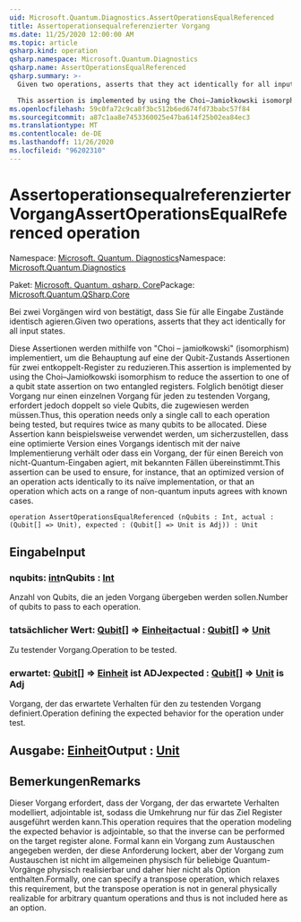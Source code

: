 ```yaml
---
uid: Microsoft.Quantum.Diagnostics.AssertOperationsEqualReferenced
title: Assertoperationsequalreferenzierter Vorgang
ms.date: 11/25/2020 12:00:00 AM
ms.topic: article
qsharp.kind: operation
qsharp.namespace: Microsoft.Quantum.Diagnostics
qsharp.name: AssertOperationsEqualReferenced
qsharp.summary: >-
  Given two operations, asserts that they act identically for all input states.

  This assertion is implemented by using the Choi–Jamiołkowski isomorphism to reduce the assertion to one of a qubit state assertion on two entangled registers. Thus, this operation needs only a single call to each operation being tested, but requires twice as many qubits to be allocated. This assertion can be used to ensure, for instance, that an optimized version of an operation acts identically to its naïve implementation, or that an operation which acts on a range of non-quantum inputs agrees with known cases.
ms.openlocfilehash: 59c0fa72c9ca8f3bc512b6ed674fd73babc57f84
ms.sourcegitcommit: a87c1aa8e7453360025e47ba614f25b02ea84ec3
ms.translationtype: MT
ms.contentlocale: de-DE
ms.lasthandoff: 11/26/2020
ms.locfileid: "96202310"
---
```

# <a name="assertoperationsequalreferenced-operation"></a><span data-ttu-id="337e5-102">Assertoperationsequalreferenzierter Vorgang</span><span class="sxs-lookup"><span data-stu-id="337e5-102">AssertOperationsEqualReferenced operation</span></span>

<span data-ttu-id="337e5-103">Namespace: [Microsoft. Quantum. Diagnostics](xref:Microsoft.Quantum.Diagnostics)</span><span class="sxs-lookup"><span data-stu-id="337e5-103">Namespace: [Microsoft.Quantum.Diagnostics](xref:Microsoft.Quantum.Diagnostics)</span></span>

<span data-ttu-id="337e5-104">Paket: [Microsoft. Quantum. qsharp. Core](https://nuget.org/packages/Microsoft.Quantum.QSharp.Core)</span><span class="sxs-lookup"><span data-stu-id="337e5-104">Package: [Microsoft.Quantum.QSharp.Core](https://nuget.org/packages/Microsoft.Quantum.QSharp.Core)</span></span>


<span data-ttu-id="337e5-105">Bei zwei Vorgängen wird von bestätigt, dass Sie für alle Eingabe Zustände identisch agieren.</span><span class="sxs-lookup"><span data-stu-id="337e5-105">Given two operations, asserts that they act identically for all input states.</span></span>

<span data-ttu-id="337e5-106">Diese Assertionen werden mithilfe von "Choi – jamiołkowski" (isomorphism) implementiert, um die Behauptung auf eine der Qubit-Zustands Assertionen für zwei entkoppelt-Register zu reduzieren.</span><span class="sxs-lookup"><span data-stu-id="337e5-106">This assertion is implemented by using the Choi–Jamiołkowski isomorphism to reduce the assertion to one of a qubit state assertion on two entangled registers.</span></span>
<span data-ttu-id="337e5-107">Folglich benötigt dieser Vorgang nur einen einzelnen Vorgang für jeden zu testenden Vorgang, erfordert jedoch doppelt so viele Qubits, die zugewiesen werden müssen.</span><span class="sxs-lookup"><span data-stu-id="337e5-107">Thus, this operation needs only a single call to each operation being tested, but requires twice as many qubits to be allocated.</span></span>
<span data-ttu-id="337e5-108">Diese Assertion kann beispielsweise verwendet werden, um sicherzustellen, dass eine optimierte Version eines Vorgangs identisch mit der naive Implementierung verhält oder dass ein Vorgang, der für einen Bereich von nicht-Quantum-Eingaben agiert, mit bekannten Fällen übereinstimmt.</span><span class="sxs-lookup"><span data-stu-id="337e5-108">This assertion can be used to ensure, for instance, that an optimized version of an operation acts identically to its naïve implementation, or that an operation which acts on a range of non-quantum inputs agrees with known cases.</span></span>

```qsharp
operation AssertOperationsEqualReferenced (nQubits : Int, actual : (Qubit[] => Unit), expected : (Qubit[] => Unit is Adj)) : Unit
```


## <a name="input"></a><span data-ttu-id="337e5-109">Eingabe</span><span class="sxs-lookup"><span data-stu-id="337e5-109">Input</span></span>

### <a name="nqubits--int"></a><span data-ttu-id="337e5-110">nqubits: [int](xref:microsoft.quantum.lang-ref.int)</span><span class="sxs-lookup"><span data-stu-id="337e5-110">nQubits : [Int](xref:microsoft.quantum.lang-ref.int)</span></span>

<span data-ttu-id="337e5-111">Anzahl von Qubits, die an jeden Vorgang übergeben werden sollen.</span><span class="sxs-lookup"><span data-stu-id="337e5-111">Number of qubits to pass to each operation.</span></span>


### <a name="actual--qubit--unit"></a><span data-ttu-id="337e5-112">tatsächlicher Wert: [Qubit](xref:microsoft.quantum.lang-ref.qubit)[] => [Einheit](xref:microsoft.quantum.lang-ref.unit)</span><span class="sxs-lookup"><span data-stu-id="337e5-112">actual : [Qubit](xref:microsoft.quantum.lang-ref.qubit)[] => [Unit](xref:microsoft.quantum.lang-ref.unit)</span></span> 

<span data-ttu-id="337e5-113">Zu testender Vorgang.</span><span class="sxs-lookup"><span data-stu-id="337e5-113">Operation to be tested.</span></span>


### <a name="expected--qubit--unit--is-adj"></a><span data-ttu-id="337e5-114">erwartet: [Qubit](xref:microsoft.quantum.lang-ref.qubit)[] => [Einheit](xref:microsoft.quantum.lang-ref.unit)  ist ADJ</span><span class="sxs-lookup"><span data-stu-id="337e5-114">expected : [Qubit](xref:microsoft.quantum.lang-ref.qubit)[] => [Unit](xref:microsoft.quantum.lang-ref.unit)  is Adj</span></span>

<span data-ttu-id="337e5-115">Vorgang, der das erwartete Verhalten für den zu testenden Vorgang definiert.</span><span class="sxs-lookup"><span data-stu-id="337e5-115">Operation defining the expected behavior for the operation under test.</span></span>



## <a name="output--unit"></a><span data-ttu-id="337e5-116">Ausgabe: [Einheit](xref:microsoft.quantum.lang-ref.unit)</span><span class="sxs-lookup"><span data-stu-id="337e5-116">Output : [Unit](xref:microsoft.quantum.lang-ref.unit)</span></span>



## <a name="remarks"></a><span data-ttu-id="337e5-117">Bemerkungen</span><span class="sxs-lookup"><span data-stu-id="337e5-117">Remarks</span></span>

<span data-ttu-id="337e5-118">Dieser Vorgang erfordert, dass der Vorgang, der das erwartete Verhalten modelliert, adjointable ist, sodass die Umkehrung nur für das Ziel Register ausgeführt werden kann.</span><span class="sxs-lookup"><span data-stu-id="337e5-118">This operation requires that the operation modeling the expected behavior is adjointable, so that the inverse can be performed on the target register alone.</span></span>
<span data-ttu-id="337e5-119">Formal kann ein Vorgang zum Austauschen angegeben werden, der diese Anforderung lockert, aber der Vorgang zum Austauschen ist nicht im allgemeinen physisch für beliebige Quantum-Vorgänge physisch realisierbar und daher hier nicht als Option enthalten.</span><span class="sxs-lookup"><span data-stu-id="337e5-119">Formally, one can specify a transpose operation, which relaxes this requirement, but the transpose operation is not in general physically realizable for arbitrary quantum operations and thus is not included here as an option.</span></span>